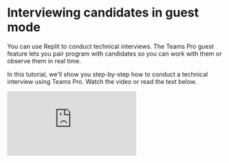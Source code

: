 # Interviewing candidates in guest mode

You can use Replit to conduct technical interviews. The Teams Pro guest feature lets you pair program with candidates so you can work with them or observe them in real time.

In this tutorial, we'll show you step-by-step how to conduct a technical interview using Teams Pro. Watch the video or read the text below.

<div
  className="video-container"
  style={{ textAlign: "center", margin: "30px 0" }}
>
  <iframe
    width={560}
    height={315}
    src="https://www.youtube.com/embed/pOOdoXUu5SI"
    title="YouTube video player"
    frameBorder={0}
    allow="accelerometer; autoplay; clipboard-write; encrypted-media; gyroscope; picture-in-picture"
    allowFullScreen=""
  />
</div>

## Steps to follow:

We'll cover how to:

- Create a repl
- Invite candidates
- Observe candidates

## 1. Create a repl

To create a repl for an interview, you need to be a team admin. See the documentation [here](/teams-pro/managing-teams) to find out how to create a team with Replit.

Navigate to the "Teams" page. Under "Team Repls", click the "Create team repl" button and the following popup window will appear:

![Creating a repl](https://docimg.replit.com/images/teamsPro/interviewing-candidates-tutorial-images/create_interview_repl.png)

Choose the template language you will be using for the interview and give you repl a name, then click the "Create repl" button.

Once the repl has been created, you will be able to add the relevant files required for the interview. In this example, we've put the instructions for the candidate to follow during the interview in the `main.py` file.

![interview challenge](https://docimg.replit.com/images/teamsPro/interviewing-candidates-tutorial-images/instructions.png)

## 2. Invite candidates

Once you have written your challenges, invite candidates by clicking on the "Invite" button in the top-right corner of the window.

![repl invitation](https://docimg.replit.com/images/teamsPro/interviewing-candidates-tutorial-images/invite_members.png)

You can invite candidates by entering their email address or by generating a join link to share with them. Candidates will get a notification of the invite. They will need to sign up for a Replit account before they can accept the invitation.

![invite notification](https://docimg.replit.com/images/teamsPro/interviewing-candidates-tutorial-images/notification.png)

## 3. Observe candidates

Once candidates join the interview repl, they will be able to access the challenges in the provided files in read and write mode.

You can observe the candidates as they complete the challenges. Click on the round icon next to the "Invite" button to observe the candidate's repl and watch them work on their `main.py` file.

![interview window](https://docimg.replit.com/images/teamsPro/interviewing-candidates-tutorial-images/interview_screen.gif)

Candidates can also view your IDE in the same way. This lets them see the changes you want them to make or new intructions you want to add.

![candidate_screen](https://docimg.replit.com/images/teamsPro/interviewing-candidates-tutorial-images/candidate_screen.png)

## 4. Remove candidate access

To remove candidates from interview repls so they cannot access the interview once it is complete, click on the "Invite" button. In the pop-up window, find the candidate’s name or email.

![remove a member](https://docimg.replit.com/images/teamsPro/remove-member.png)

Click on the "x" next to their name and they will be removed from the interview rempl. They will no longer be able to access the repl via the invite link.
